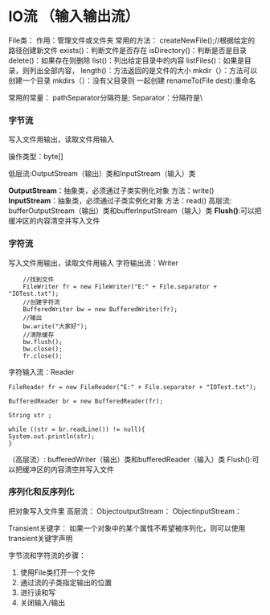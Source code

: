 # IO流 （输入输出流） #
File类：
作用：管理文件或文件夹
常用的方法：
createNewFile();//根据给定的路径创建新文件
exists()：判断文件是否存在
isDirectory()：判断是否是目录
delete()：如果存在则删除
list()：列出给定目录中的内容
listFiles()：如果是目录，则列出全部内容，
length()：方法返回的是文件的大小
mkdir（）：方法可以创建一个目录
mkdirs（）：没有父目录则 一起创建
renameTo(File dest):重命名

常用的常量：
pathSeparator分隔符是\;
Separator：分隔符是\

### 字节流 ###
写入文件用输出，读取文件用输入

操作类型：byte[] 

低层流:OutputStream（输出）类和InputStream（输入）类

**OutputStream**：抽象类，必须通过子类实例化对象
方法：write()
**InputStream**：抽象类，必须通过子类实例化对象
方法：read()
高层流: bufferOutputStream（输出）类和bufferInputStream（输入）类
**Flush()**:可以把缓冲区的内容清空并写入文件

### 字符流 ###
写入文件用输出，读取文件用输入
字符输出流：Writer

        //找到文件
        FileWriter fr = new FileWriter("E:" + File.separator + "IOTest.txt");
        //创建字符流
        BufferedWriter bw = new BufferedWriter(fr);
        //输出
        bw.write("大家好");
        //清除缓存
        bw.flush();
        bw.close();
        fr.close();
字符输入流：Reader
 	
    FileReader fr = new FileReader("E:" + File.separator + "IOTest.txt");
    
    BufferedReader br = new BufferedReader(fr);
    
    String str ;
    
    while ((str = br.readLine()) != null){
    System.out.println(str);
    }
（高层流）: bufferedWriter（输出）类和bufferedReader（输入）类
Flush():可以把缓冲区的内容清空并写入文件



### 序列化和反序列化 ###
把对象写入文件里
高层流：
ObjectoutputStream：
ObjectinputStream：

Transient关键字：
如果一个对象中的某个属性不希望被序列化，则可以使用transient关键字声明

字节流和字符流的步骤：
1. 使用File类打开一个文件
2. 通过流的子类指定输出的位置
3. 进行读和写
4. 关闭输入/输出